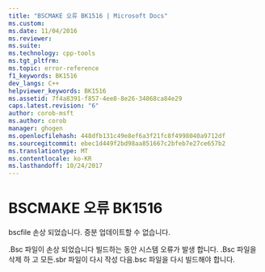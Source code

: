 ```yaml
---
title: "BSCMAKE 오류 BK1516 | Microsoft Docs"
ms.custom: 
ms.date: 11/04/2016
ms.reviewer: 
ms.suite: 
ms.technology: cpp-tools
ms.tgt_pltfrm: 
ms.topic: error-reference
f1_keywords: BK1516
dev_langs: C++
helpviewer_keywords: BK1516
ms.assetid: 7f4a8391-f857-4ee8-8e26-34868ca84e29
caps.latest.revision: "6"
author: corob-msft
ms.author: corob
manager: ghogen
ms.openlocfilehash: 448dfb131c49e8ef6a3f21fc8f4998040a9712df
ms.sourcegitcommit: ebec1d449f2bd98aa851667c2bfeb7e27ce657b2
ms.translationtype: MT
ms.contentlocale: ko-KR
ms.lasthandoff: 10/24/2017
---
```

# <a name="bscmake-error-bk1516"></a>BSCMAKE 오류 BK1516
bscfile 손상 되었습니다. 증분 업데이트할 수 없습니다.  
  
 .Bsc 파일이 손상 되었습니다 빌드하는 동안 시스템 오류가 발생 합니다. .Bsc 파일을 삭제 하 고 모든.sbr 파일이 다시 작성 다음.bsc 파일을 다시 빌드해야 합니다.